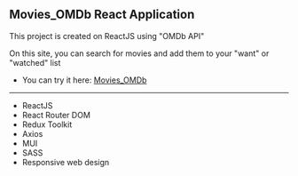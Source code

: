 ## Movies_OMDb React Application
This project is created on ReactJS using "OMDb API"

On this site, you can search for movies and add them to your "want" or "watched" list
- You can try it here: [Movies_OMDb](https://yevhenmedovnyk.github.io/Movies_OMDb_API_React/)

---

- ReactJS
- React Router DOM
- Redux Toolkit
- Axios
- MUI
- SASS
- Responsive web design
